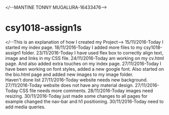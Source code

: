 </--MANTINE TONNY MUGALURA-16433476-->
# csy1018-assign1s
</--This is an explanation of how I created my Project-->
15/11/2016-Today I started my index page.
18/11/2016-Today I added more files to my csy1018-assign1 folder.
23/11/2016-Today I have used flex box to correctly align text, image and links in my CSS file.
24/11/2016-Today am working on my cv.html page. And also added extra touches on my index page.
27/11/2016-Today I have been working on font styles, added a new google font. Also started on the bio.html page and added new images to my image folder.<br>
Haven't done list
27/11/2016-Today website needs new background.
27/11/2016-Today website does not have any material design.
27/11/2016-Today CSS file needs more comments.
28/11/2016-Today images need resizing.
30/11/2016-Today just made some changes to all pages for example changed the nav-bar and h1 positioning.
30/11/2016-Today need to add media queries.
